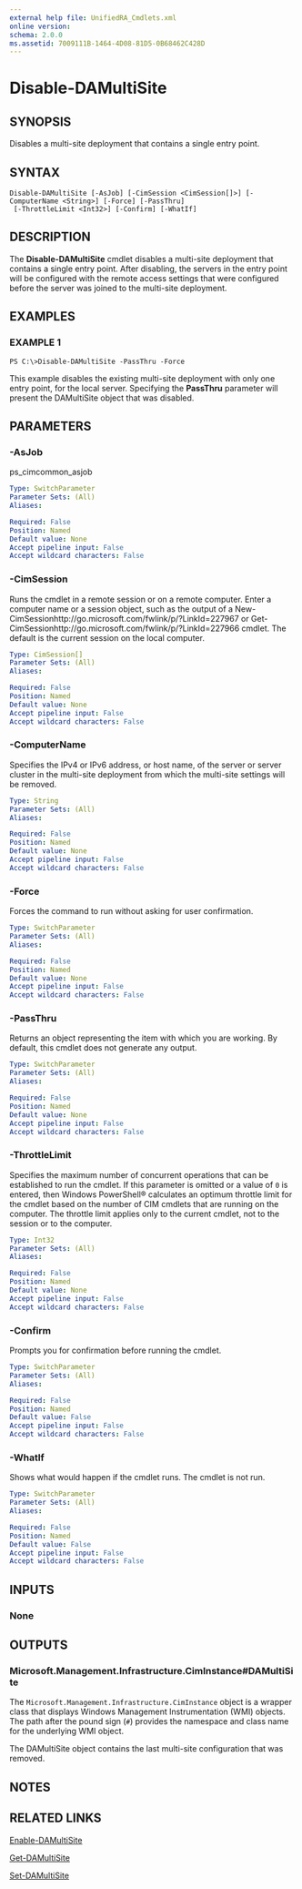 ```yaml
---
external help file: UnifiedRA_Cmdlets.xml
online version: 
schema: 2.0.0
ms.assetid: 7009111B-1464-4D08-81D5-0B68462C428D
---
```


# Disable-DAMultiSite

## SYNOPSIS
Disables a multi-site deployment that contains a single entry point.

## SYNTAX

```
Disable-DAMultiSite [-AsJob] [-CimSession <CimSession[]>] [-ComputerName <String>] [-Force] [-PassThru]
 [-ThrottleLimit <Int32>] [-Confirm] [-WhatIf]
```

## DESCRIPTION
The **Disable-DAMultiSite** cmdlet disables a multi-site deployment that contains a single entry point.
After disabling, the servers in the entry point will be configured with the remote access settings that were configured before the server was joined to the multi-site deployment.

## EXAMPLES

### EXAMPLE 1
```
PS C:\>Disable-DAMultiSite -PassThru -Force
```

This example disables the existing multi-site deployment with only one entry point, for the local server.
Specifying the **PassThru** parameter will present the DAMultiSite object that was disabled.

## PARAMETERS

### -AsJob
ps_cimcommon_asjob

```yaml
Type: SwitchParameter
Parameter Sets: (All)
Aliases: 

Required: False
Position: Named
Default value: None
Accept pipeline input: False
Accept wildcard characters: False
```

### -CimSession
Runs the cmdlet in a remote session or on a remote computer.
Enter a computer name or a session object, such as the output of a New-CimSessionhttp://go.microsoft.com/fwlink/p/?LinkId=227967 or Get-CimSessionhttp://go.microsoft.com/fwlink/p/?LinkId=227966 cmdlet.
The default is the current session on the local computer.

```yaml
Type: CimSession[]
Parameter Sets: (All)
Aliases: 

Required: False
Position: Named
Default value: None
Accept pipeline input: False
Accept wildcard characters: False
```

### -ComputerName
Specifies the IPv4 or IPv6 address, or host name, of the server or server cluster in the multi-site deployment from which the multi-site settings will be removed.

```yaml
Type: String
Parameter Sets: (All)
Aliases: 

Required: False
Position: Named
Default value: None
Accept pipeline input: False
Accept wildcard characters: False
```

### -Force
Forces the command to run without asking for user confirmation.

```yaml
Type: SwitchParameter
Parameter Sets: (All)
Aliases: 

Required: False
Position: Named
Default value: None
Accept pipeline input: False
Accept wildcard characters: False
```

### -PassThru
Returns an object representing the item with which you are working.
By default, this cmdlet does not generate any output.

```yaml
Type: SwitchParameter
Parameter Sets: (All)
Aliases: 

Required: False
Position: Named
Default value: None
Accept pipeline input: False
Accept wildcard characters: False
```

### -ThrottleLimit
Specifies the maximum number of concurrent operations that can be established to run the cmdlet.
If this parameter is omitted or a value of `0` is entered, then Windows PowerShell® calculates an optimum throttle limit for the cmdlet based on the number of CIM cmdlets that are running on the computer.
The throttle limit applies only to the current cmdlet, not to the session or to the computer.

```yaml
Type: Int32
Parameter Sets: (All)
Aliases: 

Required: False
Position: Named
Default value: None
Accept pipeline input: False
Accept wildcard characters: False
```

### -Confirm
Prompts you for confirmation before running the cmdlet.

```yaml
Type: SwitchParameter
Parameter Sets: (All)
Aliases: 

Required: False
Position: Named
Default value: False
Accept pipeline input: False
Accept wildcard characters: False
```

### -WhatIf
Shows what would happen if the cmdlet runs.
The cmdlet is not run.

```yaml
Type: SwitchParameter
Parameter Sets: (All)
Aliases: 

Required: False
Position: Named
Default value: False
Accept pipeline input: False
Accept wildcard characters: False
```

## INPUTS

### None

## OUTPUTS

### Microsoft.Management.Infrastructure.CimInstance#DAMultiSite
The `Microsoft.Management.Infrastructure.CimInstance` object is a wrapper class that displays Windows Management Instrumentation (WMI) objects.
The path after the pound sign (`#`) provides the namespace and class name for the underlying WMI object.

The DAMultiSite object contains the last multi-site configuration that was removed.

## NOTES

## RELATED LINKS

[Enable-DAMultiSite](./Enable-DAMultiSite.md)

[Get-DAMultiSite](./Get-DAMultiSite.md)

[Set-DAMultiSite](./Set-DAMultiSite.md)

